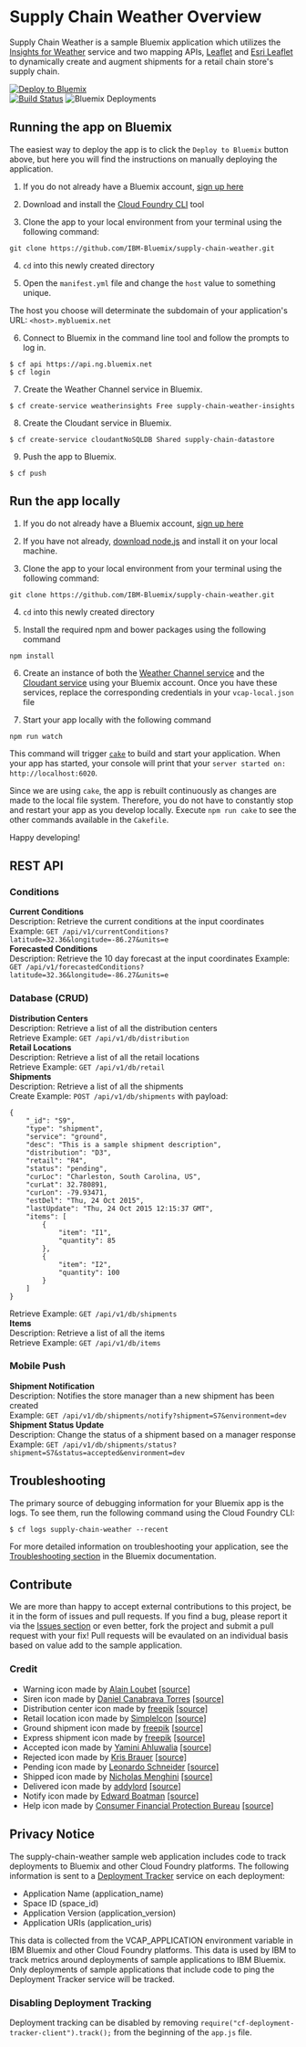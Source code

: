# Supply Chain Weather Overview

Supply Chain Weather is a sample Bluemix application which utilizes the [Insights for Weather][weather_service_url] service and two mapping APIs, [Leaflet][leaflet_url] and [Esri Leaflet][esri_leaflet_url] to dynamically create and augment shipments for a retail chain store's supply chain.

[![Deploy to Bluemix](https://bluemix.net/deploy/button.png)](https://bluemix.net/deploy)  
[![Build Status](https://travis-ci.org/IBM-Bluemix/supply-chain-weather.svg?branch=master)](https://travis-ci.org/IBM-Bluemix/supply-chain-weather)
![Bluemix Deployments](https://deployment-tracker.mybluemix.net/stats/a8b5d364b1994a80342395cc781ea890/badge.svg)

## Running the app on Bluemix

The easiest way to deploy the app is to click the `Deploy to Bluemix` button above, but here you will find the instructions on manually deploying the application.

1. If you do not already have a Bluemix account, [sign up here][bluemix_signup_url]

2. Download and install the [Cloud Foundry CLI][cloud_foundry_url] tool

3. Clone the app to your local environment from your terminal using the following command:

  ```
  git clone https://github.com/IBM-Bluemix/supply-chain-weather.git
  ```

4. `cd` into this newly created directory

5. Open the `manifest.yml` file and change the `host` value to something unique.

  The host you choose will determinate the subdomain of your application's URL:  `<host>.mybluemix.net`

6. Connect to Bluemix in the command line tool and follow the prompts to log in.

  ```
  $ cf api https://api.ng.bluemix.net
  $ cf login
  ```

7. Create the Weather Channel service in Bluemix.

  ```
  $ cf create-service weatherinsights Free supply-chain-weather-insights
  ```
  
8. Create the Cloudant service in Bluemix.

  ```
  $ cf create-service cloudantNoSQLDB Shared supply-chain-datastore
  ```

9. Push the app to Bluemix.

  ```
  $ cf push
  ```

## Run the app locally
1. If you do not already have a Bluemix account, [sign up here][bluemix_signup_url]

2. If you have not already, [download node.js][download_node_url] and install it on your local machine.

3. Clone the app to your local environment from your terminal using the following command:

  ```
  git clone https://github.com/IBM-Bluemix/supply-chain-weather.git
  ```

4. `cd` into this newly created directory

5. Install the required npm and bower packages using the following command

  ```
  npm install
  ```

6. Create an instance of both the [Weather Channel service][weather_service_url] and the [Cloudant service][cloudant_service_url] using your Bluemix account. Once you have these services, replace the corresponding credentials in your `vcap-local.json` file

9. Start your app locally with the following command

  ```
  npm run watch
  ```

This command will trigger [`cake`][cake_url] to build and start your application. When your app has started, your console will print that your `server started on: http://localhost:6020`.

Since we are using `cake`, the app is rebuilt continuously as changes are made to the local file system. Therefore, you do not have to constantly stop and restart your app as you develop locally. Execute `npm run cake` to see the other commands available in the `Cakefile`.

Happy developing!

## REST API

### Conditions
**Current Conditions**  
Description: Retrieve the current conditions at the input coordinates
Example: `GET /api/v1/currentConditions?latitude=32.36&longitude=-86.27&units=e`  
**Forecasted Conditions**  
Description: Retrieve the 10 day forecast at the input coordinates
Example: `GET /api/v1/forecastedConditions?latitude=32.36&longitude=-86.27&units=e`

### Database (CRUD)
**Distribution Centers**  
Description: Retrieve a list of all the distribution centers  
Retrieve Example: `GET /api/v1/db/distribution`  
**Retail Locations**  
Description: Retrieve a list of all the retail locations  
Retrieve Example: `GET /api/v1/db/retail`  
**Shipments**  
Description: Retrieve a list of all the shipments  
Create Example: `POST /api/v1/db/shipments` with payload:

	{  
	    "_id": "S9",
	    "type": "shipment",  
	    "service": "ground",
	    "desc": "This is a sample shipment description",
	    "distribution": "D3",
	    "retail": "R4",
	    "status": "pending",
	    "curLoc": "Charleston, South Carolina, US",
	    "curLat": 32.780891,
	    "curLon": -79.93471,
	    "estDel": "Thu, 24 Oct 2015",
	    "lastUpdate": "Thu, 24 Oct 2015 12:15:37 GMT",
	    "items": [
	        {
	            "item": "I1",
	            "quantity": 85
	        },
	        {
	            "item": "I2",
	            "quantity": 100
	        }
	    ]
	}

Retrieve Example: `GET /api/v1/db/shipments`  
**Items**  
Description: Retrieve a list of all the items  
Retrieve Example: `GET /api/v1/db/items`  

### Mobile Push
**Shipment Notification**  
Description: Notifies the store manager than a new shipment has been created  
Example: `GET /api/v1/db/shipments/notify?shipment=S7&environment=dev`  
**Shipment Status Update**  
Description: Change the status of a shipment based on a manager response  
Example: `GET /api/v1/db/shipments/status?shipment=S7&status=accepted&environment=dev`  

## Troubleshooting

The primary source of debugging information for your Bluemix app is the logs. To see them, run the following command using the Cloud Foundry CLI:

  ```
  $ cf logs supply-chain-weather --recent
  ```
For more detailed information on troubleshooting your application, see the [Troubleshooting section](https://www.ng.bluemix.net/docs/troubleshoot/tr.html) in the Bluemix documentation.

## Contribute
We are more than happy to accept external contributions to this project, be it in the form of issues and pull requests. If you find a bug, please report it via the [Issues section][issues_url] or even better, fork the project and submit a pull request with your fix! Pull requests will be evaulated on an individual basis based on value add to the sample application.

### Credit
* Warning icon made by [Alain Loubet][alain_loubet_url] [[source]][warning_icon_url]
* Siren icon made by [Daniel Canabrava Torres][freepik_url] [[source]][daniel_canabrava_url]
* Distribution center icon made by [freepik][freepik_url] [[source]][dist_center_icon_url]
* Retail location icon made by [SimpleIcon][simple_icon_url] [[source]][retail_loc_icon_url]
* Ground shipment icon made by [freepik][freepik_url] [[source]][ship_ground_icon_url]
* Express shipment icon made by [freepik][freepik_url] [[source]][ship_express_icon_url]
* Accepted icon made by [Yamini Ahluwalia][yamini_ahluwalia_url] [[source]][accepted_icon_url]
* Rejected icon made by [Kris Brauer][kris_brauer_url] [[source]][rejected_icon_url]
* Pending icon made by [Leonardo Schneider][leaonardo_schneider_url] [[source]][pending_icon_url]
* Shipped icon made by [Nicholas Menghini][nicholas_menghini_url] [[source]][shipped_icon_url]
* Delivered icon made by [addylord][addylord_url] [[source]][delivered_icon_url]
* Notify icon made by [Edward Boatman][edward_boatman_url] [[source]][notify_icon_url]
* Help icon made by [Consumer Financial Protection Bureau][cfpb_url] [[source]][help_icon_url]

## Privacy Notice
The supply-chain-weather sample web application includes code to track deployments to Bluemix and other Cloud Foundry platforms. The following information is sent to a [Deployment Tracker](https://github.com/cloudant-labs/deployment-tracker) service on each deployment:

* Application Name (application_name)
* Space ID (space_id)
* Application Version (application_version)
* Application URIs (application_uris)

This data is collected from the VCAP_APPLICATION environment variable in IBM Bluemix and other Cloud Foundry platforms. This data is used by IBM to track metrics around deployments of sample applications to IBM Bluemix. Only deployments of sample applications that include code to ping the Deployment Tracker service will be tracked.

### Disabling Deployment Tracking

Deployment tracking can be disabled by removing `require("cf-deployment-tracker-client").track();` from the beginning of the `app.js` file.


<!--Links-->
[weather_service_url]: https://console.ng.bluemix.net/catalog/services/insights-for-weather/
[cloudant_service_url]: https://console.ng.bluemix.net/catalog/services/cloudant-nosql-db/
[leaflet_url]: http://leafletjs.com/
[esri_leaflet_url]: http://esri.github.io/esri-leaflet/
[bluemix_signup_url]: https://ibm.biz/supply-chain-weather-signup
[cloud_foundry_url]: https://github.com/cloudfoundry/cli
[download_node_url]: https://nodejs.org/en/download/
[cake_url]: http://coffeescript.org/#cake
[issues_url]: https://github.com/IBM-Bluemix/supply-chain-weather/issues
[warning_icon_url]: https://thenounproject.com/search/?q=warning&i=14055
[freepik_url]: http://www.freepik.com/
[siren_icon_url]: https://thenounproject.com/search/?q=siren&i=16370
[dist_center_icon_url]: http://www.flaticon.com/free-icon/warehouse-with-boxes_75762
[simple_icon_url]: http://simpleicon.com/
[retail_loc_icon_url]: http://www.flaticon.com/free-icon/store_33658
[ship_ground_icon_url]: http://www.flaticon.com/free-icon/delivery-truck_31520
[ship_express_icon_url]: http://www.flaticon.com/free-icon/airplane-flight_67076
[accepted_icon_url]: https://thenounproject.com/search/?q=processing&i=117179
[pending_icon_url]: https://thenounproject.com/search/?q=progress&i=99631
[rejected_icon_url]: https://thenounproject.com/search/?q=rejected&i=182502
[shipped_icon_url]: https://thenounproject.com/search/?q=in+progress&i=17052
[delivered_icon_url]: https://thenounproject.com/search/?q=completed&i=21729
[notify_icon_url]: https://thenounproject.com/search/?q=alarm&i=291
[help_icon_url]: https://thenounproject.com/search/?q=help&i=89674
[addylord_url]: https://thenounproject.com/adelime/
[nicholas_menghini_url]: http://nicholasmenghini.com/
[leaonardo_schneider_url]: http://www.leonardoschneider.com/
[kris_brauer_url]: https://thenounproject.com/Krisb/
[yamini_ahluwalia_url]: https://www.behance.net/yaminiahluwalia
[alain_loubet_url]: https://thenounproject.com/PictaMan/
[daniel_canabrava_url]: https://www.behance.net/DanielCanabrava
[edward_boatman_url]: https://thenounproject.com/edward/
[cfpb_url]: https://thenounproject.com/cfpb_minicons/
